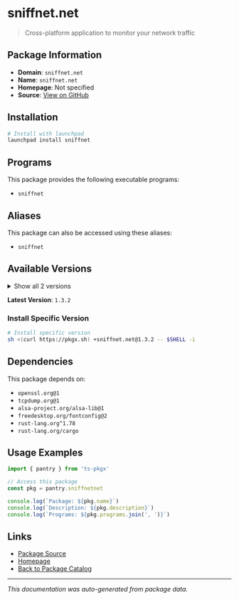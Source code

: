 # sniffnet.net

> Cross-platform application to monitor your network traffic

## Package Information

- **Domain**: `sniffnet.net`
- **Name**: `sniffnet.net`
- **Homepage**: Not specified
- **Source**: [View on GitHub](https://github.com/pkgxdev/pantry/tree/main/projects/sniffnet.net/package.yml)

## Installation

```bash
# Install with launchpad
launchpad install sniffnet
```

## Programs

This package provides the following executable programs:

- `sniffnet`

## Aliases

This package can also be accessed using these aliases:

- `sniffnet`

## Available Versions

<details>
<summary>Show all 2 versions</summary>

- `1.3.2`, `1.3.1`

</details>

**Latest Version**: `1.3.2`

### Install Specific Version

```bash
# Install specific version
sh <(curl https://pkgx.sh) +sniffnet.net@1.3.2 -- $SHELL -i
```

## Dependencies

This package depends on:

- `openssl.org@1`
- `tcpdump.org@1`
- `alsa-project.org/alsa-lib@1`
- `freedesktop.org/fontconfig@2`
- `rust-lang.org^1.78`
- `rust-lang.org/cargo`

## Usage Examples

```typescript
import { pantry } from 'ts-pkgx'

// Access this package
const pkg = pantry.sniffnetnet

console.log(`Package: ${pkg.name}`)
console.log(`Description: ${pkg.description}`)
console.log(`Programs: ${pkg.programs.join(', ')}`)
```

## Links

- [Package Source](https://github.com/pkgxdev/pantry/tree/main/projects/sniffnet.net/package.yml)
- [Homepage](#)
- [Back to Package Catalog](../package-catalog.md)

---

*This documentation was auto-generated from package data.*
